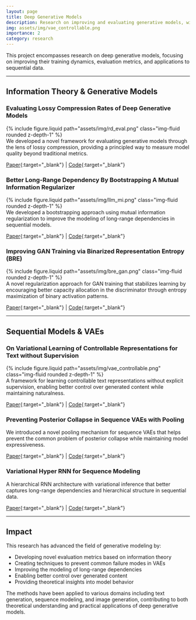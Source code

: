 ```yaml
---
layout: page
title: Deep Generative Models
description: Research on improving and evaluating generative models, with focus on VAEs, GANs, and autoregressive models
img: assets/img/vae_controllable.png
importance: 2
category: research
---
```


This project encompasses research on deep generative models, focusing on improving their training dynamics, evaluation metrics, and applications to sequential data.

---

## Information Theory & Generative Models

### Evaluating Lossy Compression Rates of Deep Generative Models
<div class="row mt-3">
    <div class="col-sm-6 mx-auto mt-3 mt-md-0">
        {% include figure.liquid path="assets/img/rd_eval.png" class="img-fluid rounded z-depth-1" %}
    </div>
</div>
We developed a novel framework for evaluating generative models through the lens of lossy compression, providing a principled way to measure model quality beyond traditional metrics.

[Paper](https://proceedings.mlr.press/v119/huang20c.html){:target="_blank"} | 
[Code](https://github.com/BorealisAI/rate-distortion){:target="_blank"}

### Better Long-Range Dependency By Bootstrapping A Mutual Information Regularizer
<div class="row mt-3">
    <div class="col-sm-6 mx-auto mt-3 mt-md-0">
        {% include figure.liquid path="assets/img/llm_mi.png" class="img-fluid rounded z-depth-1" %}
    </div>
</div>
We developed a bootstrapping approach using mutual information regularization to improve the modeling of long-range dependencies in sequential models.

[Paper](http://proceedings.mlr.press/v108/cao20a.html){:target="_blank"} |
[Code](https://github.com/BorealisAI/long-range-MI){:target="_blank"}

### Improving GAN Training via Binarized Representation Entropy (BRE)
<div class="row mt-3">
    <div class="col-sm-6 mx-auto mt-3 mt-md-0">
        {% include figure.liquid path="assets/img/bre_gan.png" class="img-fluid rounded z-depth-1" %}
    </div>
</div>
A novel regularization approach for GAN training that stabilizes learning by encouraging better capacity allocation in the discriminator through entropy maximization of binary activation patterns.

[Paper](https://openreview.net/forum?id=BkLhaGZRW){:target="_blank"} | 
[Code](https://github.com/BorealisAI/bre-gan){:target="_blank"}

---

## Sequential Models & VAEs

### On Variational Learning of Controllable Representations for Text without Supervision
<div class="row mt-3">
    <div class="col-sm-6 mx-auto mt-3 mt-md-0">
        {% include figure.liquid path="assets/img/vae_controllable.png" class="img-fluid rounded z-depth-1" %}
    </div>
</div>
A framework for learning controllable text representations without explicit supervision, enabling better control over generated content while maintaining naturalness.

[Paper](https://arxiv.org/abs/1905.11975){:target="_blank"} |
[Code](https://github.com/BorealisAI/controllable-text-vae){:target="_blank"}

### Preventing Posterior Collapse in Sequence VAEs with Pooling
We introduced a novel pooling mechanism for sequence VAEs that helps prevent the common problem of posterior collapse while maintaining model expressiveness.

[Paper](https://arxiv.org/abs/1911.03976){:target="_blank"} |
[Code](https://github.com/BorealisAI/vae-pooling){:target="_blank"}

### Variational Hyper RNN for Sequence Modeling
A hierarchical RNN architecture with variational inference that better captures long-range dependencies and hierarchical structure in sequential data.

[Paper](https://arxiv.org/abs/1710.11577){:target="_blank"} |
[Code](https://github.com/BorealisAI/var-hyper-rnn){:target="_blank"}

---

## Impact

This research has advanced the field of generative modeling by:
- Developing novel evaluation metrics based on information theory
- Creating techniques to prevent common failure modes in VAEs
- Improving the modeling of long-range dependencies
- Enabling better control over generated content
- Providing theoretical insights into model behavior

The methods have been applied to various domains including text generation, sequence modeling, and image generation, contributing to both theoretical understanding and practical applications of deep generative models. 